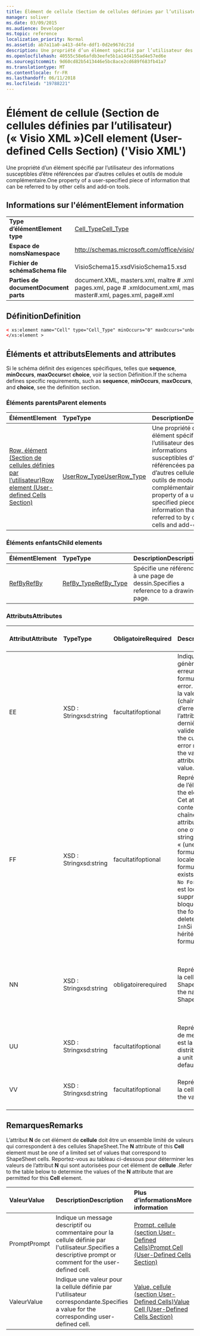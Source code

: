 ```yaml
---
title: Élément de cellule (Section de cellules définies par l’utilisateur) (« Visio XML »)
manager: soliver
ms.date: 03/09/2015
ms.audience: Developer
ms.topic: reference
localization_priority: Normal
ms.assetid: ab7a11a0-a413-d4fe-ddf1-0d2e967dc21d
description: Une propriété d’un élément spécifié par l’utilisateur des informations susceptibles d’être référencées par d’autres cellules et outils de module complémentaire.
ms.openlocfilehash: 40555c58e6afdb3eefe5b1a14d4155ad4e57ed6e
ms.sourcegitcommit: 9d60cd82b5413446e5bc8ace2cd689f683fb41a7
ms.translationtype: MT
ms.contentlocale: fr-FR
ms.lasthandoff: 06/11/2018
ms.locfileid: "19788221"
---
```

# <a name="cell-element-user-defined-cells-section-visio-xml"></a><span data-ttu-id="1fe8c-103">Élément de cellule (Section de cellules définies par l’utilisateur) (« Visio XML »)</span><span class="sxs-lookup"><span data-stu-id="1fe8c-103">Cell element (User-defined Cells Section) ('Visio XML')</span></span>

<span data-ttu-id="1fe8c-104">Une propriété d’un élément spécifié par l’utilisateur des informations susceptibles d’être référencées par d’autres cellules et outils de module complémentaire.</span><span class="sxs-lookup"><span data-stu-id="1fe8c-104">One property of a user-specified piece of information that can be referred to by other cells and add-on tools.</span></span>
  
## <a name="element-information"></a><span data-ttu-id="1fe8c-105">Informations sur l'élément</span><span class="sxs-lookup"><span data-stu-id="1fe8c-105">Element information</span></span>

|||
|:-----|:-----|
|<span data-ttu-id="1fe8c-106">**Type d’élément**</span><span class="sxs-lookup"><span data-stu-id="1fe8c-106">**Element type**</span></span> <br/> |[<span data-ttu-id="1fe8c-107">Cell_Type</span><span class="sxs-lookup"><span data-stu-id="1fe8c-107">Cell_Type</span></span>](cell_type-complextypevisio-xml.md) <br/> |
|<span data-ttu-id="1fe8c-108">**Espace de noms**</span><span class="sxs-lookup"><span data-stu-id="1fe8c-108">**Namespace**</span></span> <br/> |http://schemas.microsoft.com/office/visio/2012/main  <br/> |
|<span data-ttu-id="1fe8c-109">**Fichier de schéma**</span><span class="sxs-lookup"><span data-stu-id="1fe8c-109">**Schema file**</span></span> <br/> |<span data-ttu-id="1fe8c-110">VisioSchema15.xsd</span><span class="sxs-lookup"><span data-stu-id="1fe8c-110">VisioSchema15.xsd</span></span>  <br/> |
|<span data-ttu-id="1fe8c-111">**Parties de document**</span><span class="sxs-lookup"><span data-stu-id="1fe8c-111">**Document parts**</span></span> <br/> |<span data-ttu-id="1fe8c-112">document.XML, masters.xml, maître # .xml, pages.xml, page # .xml</span><span class="sxs-lookup"><span data-stu-id="1fe8c-112">document.xml, masters.xml, master#.xml, pages.xml, page#.xml</span></span>  <br/> |
   
## <a name="definition"></a><span data-ttu-id="1fe8c-113">Définition</span><span class="sxs-lookup"><span data-stu-id="1fe8c-113">Definition</span></span>

```XML
< xs:element name="Cell" type="Cell_Type" minOccurs="0" maxOccurs="unbounded" >
</xs:element >
```

## <a name="elements-and-attributes"></a><span data-ttu-id="1fe8c-114">Éléments et attributs</span><span class="sxs-lookup"><span data-stu-id="1fe8c-114">Elements and attributes</span></span>

<span data-ttu-id="1fe8c-115">Si le schéma définit des exigences spécifiques, telles que **sequence**, **minOccurs**, **maxOccurs**et **choice**, voir la section Définition.</span><span class="sxs-lookup"><span data-stu-id="1fe8c-115">If the schema defines specific requirements, such as **sequence**, **minOccurs**, **maxOccurs**, and **choice**, see the definition section.</span></span> 
  
### <a name="parent-elements"></a><span data-ttu-id="1fe8c-116">Éléments parents</span><span class="sxs-lookup"><span data-stu-id="1fe8c-116">Parent elements</span></span>

|<span data-ttu-id="1fe8c-117">**Élément**</span><span class="sxs-lookup"><span data-stu-id="1fe8c-117">**Element**</span></span>|<span data-ttu-id="1fe8c-118">**Type**</span><span class="sxs-lookup"><span data-stu-id="1fe8c-118">**Type**</span></span>|<span data-ttu-id="1fe8c-119">**Description**</span><span class="sxs-lookup"><span data-stu-id="1fe8c-119">**Description**</span></span>|
|:-----|:-----|:-----|
|[<span data-ttu-id="1fe8c-120">Row, élément (Section de cellules définies par l’utilisateur)</span><span class="sxs-lookup"><span data-stu-id="1fe8c-120">Row element (User-defined Cells Section)</span></span>](row-element-user-defined-cells-sectionvisio-xml.md) <br/> |[<span data-ttu-id="1fe8c-121">UserRow_Type</span><span class="sxs-lookup"><span data-stu-id="1fe8c-121">UserRow_Type</span></span>](userrow_type-complextypevisio-xml.md) <br/> |<span data-ttu-id="1fe8c-122">Une propriété d’un élément spécifié par l’utilisateur des informations susceptibles d’être référencées par d’autres cellules et outils de module complémentaire.</span><span class="sxs-lookup"><span data-stu-id="1fe8c-122">One property of a user-specified piece of information that can be referred to by other cells and add-on tools.</span></span>  <br/> |
   
### <a name="child-elements"></a><span data-ttu-id="1fe8c-123">Éléments enfants</span><span class="sxs-lookup"><span data-stu-id="1fe8c-123">Child elements</span></span>

|<span data-ttu-id="1fe8c-124">**Élément**</span><span class="sxs-lookup"><span data-stu-id="1fe8c-124">**Element**</span></span>|<span data-ttu-id="1fe8c-125">**Type**</span><span class="sxs-lookup"><span data-stu-id="1fe8c-125">**Type**</span></span>|<span data-ttu-id="1fe8c-126">**Description**</span><span class="sxs-lookup"><span data-stu-id="1fe8c-126">**Description**</span></span>|
|:-----|:-----|:-----|
|[<span data-ttu-id="1fe8c-127">RefBy</span><span class="sxs-lookup"><span data-stu-id="1fe8c-127">RefBy</span></span>](refby-element-cell_type-complextypevisio-xml.md) <br/> |[<span data-ttu-id="1fe8c-128">RefBy_Type</span><span class="sxs-lookup"><span data-stu-id="1fe8c-128">RefBy_Type</span></span>](refby_type-complextypevisio-xml.md) <br/> |<span data-ttu-id="1fe8c-129">Spécifie une référence à une page de dessin.</span><span class="sxs-lookup"><span data-stu-id="1fe8c-129">Specifies a reference to a drawing page.</span></span>  <br/> |
   
### <a name="attributes"></a><span data-ttu-id="1fe8c-130">Attributs</span><span class="sxs-lookup"><span data-stu-id="1fe8c-130">Attributes</span></span>

|<span data-ttu-id="1fe8c-131">**Attribut**</span><span class="sxs-lookup"><span data-stu-id="1fe8c-131">**Attribute**</span></span>|<span data-ttu-id="1fe8c-132">**Type**</span><span class="sxs-lookup"><span data-stu-id="1fe8c-132">**Type**</span></span>|<span data-ttu-id="1fe8c-133">**Obligatoire**</span><span class="sxs-lookup"><span data-stu-id="1fe8c-133">**Required**</span></span>|<span data-ttu-id="1fe8c-134">**Description**</span><span class="sxs-lookup"><span data-stu-id="1fe8c-134">**Description**</span></span>|<span data-ttu-id="1fe8c-135">**Valeurs possibles**</span><span class="sxs-lookup"><span data-stu-id="1fe8c-135">**Possible values**</span></span>|
|:-----|:-----|:-----|:-----|:-----|
|<span data-ttu-id="1fe8c-136">E</span><span class="sxs-lookup"><span data-stu-id="1fe8c-136">E</span></span>  <br/> |<span data-ttu-id="1fe8c-137">XSD : String</span><span class="sxs-lookup"><span data-stu-id="1fe8c-137">xsd:string</span></span>  <br/> |<span data-ttu-id="1fe8c-138">facultatif</span><span class="sxs-lookup"><span data-stu-id="1fe8c-138">optional</span></span>  <br/> |<span data-ttu-id="1fe8c-139">Indique que la formule génère une erreur.</span><span class="sxs-lookup"><span data-stu-id="1fe8c-139">Indicates that the formula evaluates to an error.</span></span> <span data-ttu-id="1fe8c-140">La valeur de **E** est la valeur actuelle (chaîne message d’erreur) ; la valeur de l’attribut de **V** est la dernière valeur valide.</span><span class="sxs-lookup"><span data-stu-id="1fe8c-140">The value of **E** is the current value (an error message string); the value of the **V** attribute is the last valid value.</span></span>  <br/> |<span data-ttu-id="1fe8c-141">Chaîne de message d’erreur.</span><span class="sxs-lookup"><span data-stu-id="1fe8c-141">An error message string.</span></span>  <br/> |
|<span data-ttu-id="1fe8c-142">F</span><span class="sxs-lookup"><span data-stu-id="1fe8c-142">F</span></span>  <br/> |<span data-ttu-id="1fe8c-143">XSD : String</span><span class="sxs-lookup"><span data-stu-id="1fe8c-143">xsd:string</span></span>  <br/> |<span data-ttu-id="1fe8c-144">facultatif</span><span class="sxs-lookup"><span data-stu-id="1fe8c-144">optional</span></span>  <br/> | <span data-ttu-id="1fe8c-145">Représente la formule de l’élément.</span><span class="sxs-lookup"><span data-stu-id="1fe8c-145">Represents the element's formula.</span></span> <span data-ttu-id="1fe8c-146">Cet attribut peut contenir une des chaînes suivantes :</span><span class="sxs-lookup"><span data-stu-id="1fe8c-146">This attribute can contain one of the following strings:</span></span>  <br/>  <span data-ttu-id="1fe8c-147">« (une formule) » si la formule existe localement</span><span class="sxs-lookup"><span data-stu-id="1fe8c-147">'(some formula)' if the formula exists locally</span></span>  <br/>  <span data-ttu-id="1fe8c-148">`No Formula`Si la formule est localement supprimée ou bloquée</span><span class="sxs-lookup"><span data-stu-id="1fe8c-148">`No Formula` if the formula is locally deleted or blocked</span></span>  <br/>  <span data-ttu-id="1fe8c-149">`Inh`Si la formule est héritée.</span><span class="sxs-lookup"><span data-stu-id="1fe8c-149">`Inh` if the formula is inherited.</span></span>  <br/> |<span data-ttu-id="1fe8c-150">Une formule.</span><span class="sxs-lookup"><span data-stu-id="1fe8c-150">A formula.</span></span>  <br/> |
|<span data-ttu-id="1fe8c-151">N</span><span class="sxs-lookup"><span data-stu-id="1fe8c-151">N</span></span>  <br/> |<span data-ttu-id="1fe8c-152">XSD : String</span><span class="sxs-lookup"><span data-stu-id="1fe8c-152">xsd:string</span></span>  <br/> |<span data-ttu-id="1fe8c-153">obligatoire</span><span class="sxs-lookup"><span data-stu-id="1fe8c-153">required</span></span>  <br/> |<span data-ttu-id="1fe8c-154">Représente le nom de la cellule de feuille ShapeSheet.</span><span class="sxs-lookup"><span data-stu-id="1fe8c-154">Represents the name of the ShapeSheet cell.</span></span>  <br/> |<span data-ttu-id="1fe8c-155">Le nom de la cellule de feuille ShapeSheet.</span><span class="sxs-lookup"><span data-stu-id="1fe8c-155">The name of the ShapeSheet cell.</span></span>  <br/> <span data-ttu-id="1fe8c-156">Voir la section Remarques ci-dessous.</span><span class="sxs-lookup"><span data-stu-id="1fe8c-156">See the Remarks section below.</span></span>  <br/> |
|<span data-ttu-id="1fe8c-157">U</span><span class="sxs-lookup"><span data-stu-id="1fe8c-157">U</span></span>  <br/> |<span data-ttu-id="1fe8c-158">XSD : String</span><span class="sxs-lookup"><span data-stu-id="1fe8c-158">xsd:string</span></span>  <br/> |<span data-ttu-id="1fe8c-159">facultatif</span><span class="sxs-lookup"><span data-stu-id="1fe8c-159">optional</span></span>  <br/> |<span data-ttu-id="1fe8c-160">Représente une unité de mesure par défaut est la liste de distribution.</span><span class="sxs-lookup"><span data-stu-id="1fe8c-160">Represents a unit of measure The default is DL.</span></span>  <br/> |<span data-ttu-id="1fe8c-161">Unités de la cellule.</span><span class="sxs-lookup"><span data-stu-id="1fe8c-161">The units of the cell.</span></span>  <br/> |
|<span data-ttu-id="1fe8c-162">V</span><span class="sxs-lookup"><span data-stu-id="1fe8c-162">V</span></span>  <br/> |<span data-ttu-id="1fe8c-163">XSD : String</span><span class="sxs-lookup"><span data-stu-id="1fe8c-163">xsd:string</span></span>  <br/> |<span data-ttu-id="1fe8c-164">facultatif</span><span class="sxs-lookup"><span data-stu-id="1fe8c-164">optional</span></span>  <br/> |<span data-ttu-id="1fe8c-165">Représente la valeur de la cellule.</span><span class="sxs-lookup"><span data-stu-id="1fe8c-165">Represents the value of the cell.</span></span>  <br/> |<span data-ttu-id="1fe8c-166">La valeur de la cellule de feuille ShapeSheet.</span><span class="sxs-lookup"><span data-stu-id="1fe8c-166">The value of the ShapeSheet cell.</span></span>  <br/> |
   
## <a name="remarks"></a><span data-ttu-id="1fe8c-167">Remarques</span><span class="sxs-lookup"><span data-stu-id="1fe8c-167">Remarks</span></span>

<span data-ttu-id="1fe8c-168">L’attribut **N** de cet élément de **cellule** doit être un ensemble limité de valeurs qui correspondent à des cellules ShapeSheet.</span><span class="sxs-lookup"><span data-stu-id="1fe8c-168">The **N** attribute of this **Cell** element must be one of a limited set of values that correspond to ShapeSheet cells.</span></span> <span data-ttu-id="1fe8c-169">Reportez-vous au tableau ci-dessous pour déterminer les valeurs de l’attribut **N** qui sont autorisées pour cet élément de **cellule** .</span><span class="sxs-lookup"><span data-stu-id="1fe8c-169">Refer to the table below to determine the values of the **N** attribute that are permitted for this **Cell** element.</span></span> 
  
|<span data-ttu-id="1fe8c-170">**Valeur**</span><span class="sxs-lookup"><span data-stu-id="1fe8c-170">**Value**</span></span>|<span data-ttu-id="1fe8c-171">**Description**</span><span class="sxs-lookup"><span data-stu-id="1fe8c-171">**Description**</span></span>|<span data-ttu-id="1fe8c-172">**Plus d’informations**</span><span class="sxs-lookup"><span data-stu-id="1fe8c-172">**More information**</span></span>|
|:-----|:-----|:-----|
|<span data-ttu-id="1fe8c-173">Prompt</span><span class="sxs-lookup"><span data-stu-id="1fe8c-173">Prompt</span></span>  <br/> |<span data-ttu-id="1fe8c-174">Indique un message descriptif ou commentaire pour la cellule définie par l'utilisateur.</span><span class="sxs-lookup"><span data-stu-id="1fe8c-174">Specifies a descriptive prompt or comment for the user-defined cell.</span></span>  <br/> |[<span data-ttu-id="1fe8c-175">Prompt, cellule (section User-Defined Cells)</span><span class="sxs-lookup"><span data-stu-id="1fe8c-175">Prompt Cell (User-Defined Cells Section)</span></span>](prompt-cell-user-defined-cells-section.md) <br/> |
|<span data-ttu-id="1fe8c-176">Valeur</span><span class="sxs-lookup"><span data-stu-id="1fe8c-176">Value</span></span>  <br/> |<span data-ttu-id="1fe8c-177">Indique une valeur pour la cellule définie par l'utilisateur correspondante.</span><span class="sxs-lookup"><span data-stu-id="1fe8c-177">Specifies a value for the corresponding user-defined cell.</span></span>  <br/> |[<span data-ttu-id="1fe8c-178">Value, cellule (section User-Defined Cells)</span><span class="sxs-lookup"><span data-stu-id="1fe8c-178">Value Cell (User-Defined Cells Section)</span></span>](value-cell-user-defined-cells-section.md) <br/> |
   

